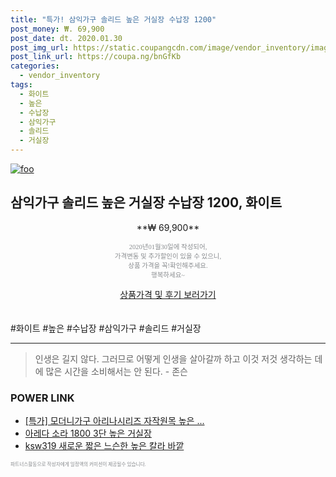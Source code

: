 ```yaml
--- 
title: "특가! 삼익가구 솔리드 높은 거실장 수납장 1200" 
post_money: ₩. 69,900 
post_date: dt. 2020.01.30 
post_img_url: https://static.coupangcdn.com/image/vendor_inventory/images/2018/11/05/16/8/f5bbac22-6336-4f99-8b8a-38496a8237ee.jpg 
post_link_url: https://coupa.ng/bnGfKb 
categories: 
  - vendor_inventory 
tags: 
  - 화이트 
  - 높은 
  - 수납장 
  - 삼익가구 
  - 솔리드 
  - 거실장 
--- 
```

[![foo](https://static.coupangcdn.com/image/vendor_inventory/images/2018/11/05/16/8/f5bbac22-6336-4f99-8b8a-38496a8237ee.jpg)](https://coupa.ng/bnGfKb) 

## 삼익가구 솔리드 높은 거실장 수납장 1200, 화이트 
<p style="text-align: center;">**₩ 69,900**</p> 
<p style="text-align: center;"><span style="color: #898c8f; font-family: Georgia,Times,serif; font-size: 0.75em;">2020년01월30일에 작성되어, <br>가격변동 및 추가할인이 있을 수 있으니,<br> 상품 가격을 꼭!확인해주세요.<br>행복하세요~</span> 
</p>	 
<div markdown="0" style="text-align: center;"><a href="https://coupa.ng/bnGfKb" class="btn btn--success">상품가격 및 후기 보러가기</a></div> 
<br><br> 
  #화이트 #높은 #수납장 #삼익가구 #솔리드 #거실장 
<hr> 

> 인생은 길지 않다. 그러므로 어떻게 인생을 살아갈까 하고 이것 저것 생각하는 데에 많은 시간을 소비해서는 안 된다. - 존슨 


### POWER LINK

* <a href="https://blog.naver.com/an0733/221790656093" target="_blank">[특가] 모더니가구 아리나시리즈 자작원목 높은 ...</a>
* <a href="https://blog.naver.com/fasyy4321/221790472351" target="_blank">아레다 소라 1800 3단 높은 거실장</a>
* <a href="https://blog.naver.com/fasyy4321/221787909201" target="_blank">ksw319 새로운 짧은 느슨한 높은 칼라 바깥</a>

<span style="color: #898c8f; font-family: Georgia,Times,serif; font-size: 0.55em;">파트너스활동으로 작성자에게 일정액의 커미션이 제공될수 있습니다.</span> 
